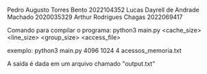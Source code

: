 Pedro Augusto Torres Bento 2022104352
Lucas Dayrell de Andrade Machado 2020035329
Arthur Rodrigues Chagas 2022069417

Comando para compilar o programa:
python3 main.py <cache_size> <line_size> <group_size> <access_file>

exemplo:
python3 main.py 4096 1024 4 acessos_memoria.txt

A saída é dada em um arquivo chamado "output.txt" 

